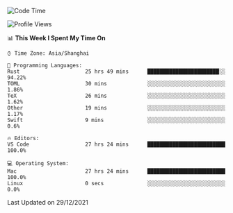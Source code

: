 <!--START_SECTION:waka-->
![Code Time](http://img.shields.io/badge/Code%20Time-870%20hrs%2046%20mins-blue)

![Profile Views](http://img.shields.io/badge/Profile%20Views-12-blue)

📊 **This Week I Spent My Time On** 

```text
⌚︎ Time Zone: Asia/Shanghai

💬 Programming Languages: 
Rust                     25 hrs 49 mins      ███████████████████████░░   94.22% 
TOML                     30 mins             ░░░░░░░░░░░░░░░░░░░░░░░░░   1.86% 
TeX                      26 mins             ░░░░░░░░░░░░░░░░░░░░░░░░░   1.62% 
Other                    19 mins             ░░░░░░░░░░░░░░░░░░░░░░░░░   1.17% 
Swift                    9 mins              ░░░░░░░░░░░░░░░░░░░░░░░░░   0.6%

🔥 Editors: 
VS Code                  27 hrs 24 mins      █████████████████████████   100.0%

💻 Operating System: 
Mac                      27 hrs 24 mins      █████████████████████████   100.0% 
Linux                    0 secs              ░░░░░░░░░░░░░░░░░░░░░░░░░   0.0%

```


 Last Updated on 29/12/2021
<!--END_SECTION:waka-->

